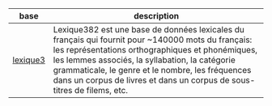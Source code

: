 |base|description|
|----|-----------|
|[lexique3](http://chrplr.github.io/openlexicon/datasets-info/Lexique382/README) | Lexique382 est une base de données lexicales du français qui fournit pour ~140000 mots du français: les représentations orthographiques et phonémiques, les lemmes associés, la syllabation, la catégorie grammaticale, le genre et le nombre, les fréquences dans un corpus de livres et dans un corpus de sous-titres de filems, etc. |

